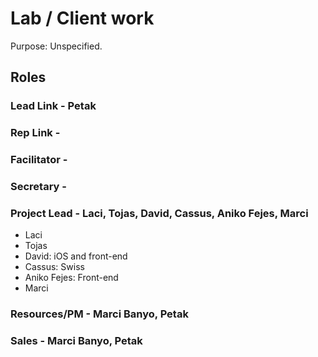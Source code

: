# Lab / Client work
Purpose: Unspecified.

## Roles

### Lead Link - Petak
### Rep Link -
### Facilitator -
### Secretary -

### Project Lead - Laci, Tojas, David, Cassus, Aniko Fejes, Marci
 - Laci			
 - Tojas			
 - David: iOS and front-end
 - Cassus: Swiss
 - Aniko Fejes: Front-end
 - Marci

### Resources/PM - Marci Banyo, Petak
### Sales - Marci Banyo, Petak

